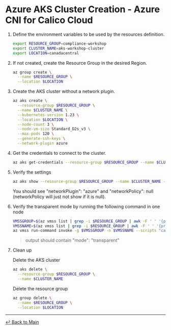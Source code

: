 # Azure AKS Cluster Creation - Azure CNI for Calico Cloud

1. Define the environment variables to be used by the resources definition.

   ```bash
   export RESOURCE_GROUP=compliance-workshop
   export CLUSTER_NAME=aks-workshop-cluster
   export LOCATION=canadacentral
   ```

2. If not created, create the Resource Group in the desired Region.
   
   ```bash
   az group create \
     --name $RESOURCE_GROUP \
     --location $LOCATION
   ```
   
3. Create the AKS cluster without a network plugin.
   
   ```bash
   az aks create \
     --resource-group $RESOURCE_GROUP \
     --name $CLUSTER_NAME \
     --kubernetes-version 1.23 \
     --location $LOCATION \
     --node-count 3 \
     --node-vm-size Standard_D2s_v3 \
     --max-pods 120 \
     --generate-ssh-keys \
     --network-plugin azure
   ```

4. Get the credentials to connect to the cluster.
   
   ```bash
   az aks get-credentials --resource-group $RESOURCE_GROUP --name $CLUSTER_NAME
   ```
   
5. Verify the settings
   
   ```bash
   az aks show --resource-group $RESOURCE_GROUP --name $CLUSTER_NAME --query 'networkProfile'
   ```

   You should see "networkPlugin": "azure" and "networkPolicy": null (networkPolicy will just not show if it is null).

6. Verify the transparent mode by running the following command in one node

   ```bash
   VMSSGROUP=$(az vmss list | grep -i $RESOURCE_GROUP | awk -F ' ' '{print $2}')
   VMSSNAME=$(az vmss list | grep -i $RESOURCE_GROUP | awk -F ' ' '{print $1}')
   az vmss run-command invoke -g $VMSSGROUP -n $VMSSNAME --scripts "cat /etc/cni/net.d/*" --command-id RunShellScript --instance-id 0 --query 'value[0].message'
   ```
   
   > output should contain "mode": "transparent"

7. Clean up

   Delete the AKS cluster
   
   ```bash
   az aks delete \
     --resource-group $RESOURCE_GROUP \
     --name $CLUSTER_NAME
   ```

   Delete the resource group
   
   ```bash
   az group delete \
     --name $RESOURCE_GROUP \
     --location $LOCATION
   ```

---
[:leftwards_arrow_with_hook: Back to Main](/README.md#create-a-cluster-an-connect-it-to-calico-cloud)